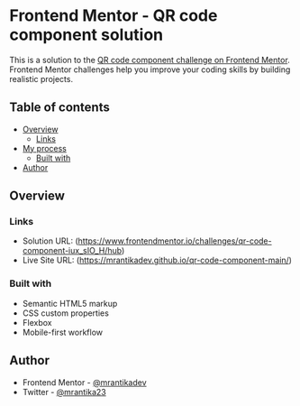 # Frontend Mentor - QR code component solution

This is a solution to the [QR code component challenge on Frontend Mentor](https://www.frontendmentor.io/challenges/qr-code-component-iux_sIO_H). Frontend Mentor challenges help you improve your coding skills by building realistic projects. 

## Table of contents

- [Overview](#overview)
  - [Links](#links)
- [My process](#my-process)
  - [Built with](#built-with)
- [Author](#author)

## Overview

### Links

- Solution URL: (https://www.frontendmentor.io/challenges/qr-code-component-iux_sIO_H/hub)
- Live Site URL: (https://mrantikadev.github.io/qr-code-component-main/)


### Built with

- Semantic HTML5 markup
- CSS custom properties
- Flexbox
- Mobile-first workflow

## Author

- Frontend Mentor - [@mrantikadev](https://www.frontendmentor.io/profile/mrantikadev)
- Twitter - [@mrantika23](https://www.twitter.com/mrantika23)